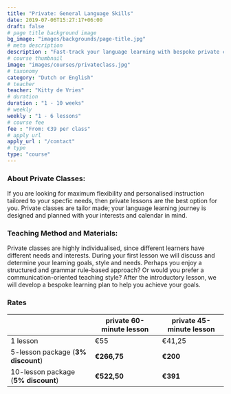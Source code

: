 ```yaml
---
title: "Private: General Language Skills"
date: 2019-07-06T15:27:17+06:00
draft: false
# page title background image
bg_image: "images/backgrounds/page-title.jpg"
# meta description
description : "Fast-track your language learning with bespoke private classes."
# course thumbnail
image: "images/courses/privateclass.jpg"
# taxonomy
category: "Dutch or English"
# teacher
teacher: "Kitty de Vries"
# duration
duration : "1 - 10 weeks"
# weekly
weekly : "1 - 6 lessons"
# course fee
fee : "From: €39 per class"
# apply url
apply_url : "/contact"
# type
type: "course"
---
```



### About Private Classes:
If you are looking for maximum flexibility and personalised instruction tailored to your specfic needs, then private lessons are the best option for you. Private classes are tailor made; your language learning journey is designed and planned with your interests and calendar in mind. 

### Teaching Method and Materials:
Private classes are highly individualised, since different learners have different needs and interests. During your first lesson we will discuss and determine your learning goals, style and needs. Perhaps you enjoy a structured and grammar rule-based approach? Or would you prefer a communication-oriented teaching style? After the introductory lesson, we will develop a bespoke learning plan to help you achieve your goals.

### Rates
<p>

| |  private 60-minute lesson |  private 45-minute lesson|
|---|---|---|
|  1 lesson  | €55 | €41,25 |
|  5-lesson package (__3% discount__)| __€266,75__ | __€200__|
|  10-lesson package (__5% discount__) | __€522,50__ | __€391__|

</p>

